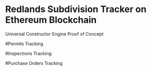 # Redlands Subdivision Tracker on Ethereum Blockchain
Universal Constructor Engine Proof of Concept


#Permits Tracking

#Inspections Tracking

#Purchase Orders Tracking
